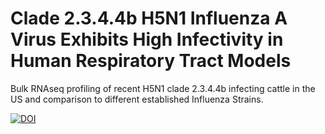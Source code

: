 # Clade 2.3.4.4b H5N1 Influenza A Virus Exhibits High Infectivity in Human Respiratory Tract Models

Bulk RNAseq profiling of recent H5N1 clade 2.3.4.4b infecting cattle in the US and comparison to different established Influenza Strains. 

[![DOI](https://zenodo.org/badge/1046906154.svg)](https://doi.org/10.5281/zenodo.16994241)
